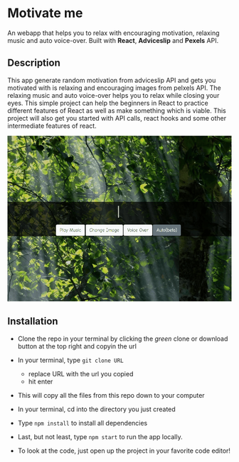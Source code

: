 # Motivate me

An webapp that helps you to relax with encouraging motivation, relaxing music and auto voice-over. Built with **React**, **Adviceslip** and **Pexels** API.

## Description

This app generate random motivation from adviceslip API and gets you motivated with is relaxing and encouraging images from pelxels API. The relaxing music and auto voice-over helps you to relax while closing your eyes.
This simple project can help the beginners in React to practice different features of React as well as make something which is viable. This project will also get you started with API calls, react hooks and some other intermediate features of react.

![Motivate Me](demo/motivate-me-demo.gif)

## Installation

-   Clone the repo in your terminal by clicking the _green_ clone or download button at the top right and copyin the url
-   In your terminal, type `git clone URL`
    -   replace URL with the url you copied
    -   hit enter
-   This will copy all the files from this repo down to your computer
-   In your terminal, cd into the directory you just created
-   Type `npm install` to install all dependencies
-   Last, but not least, type `npm start` to run the app locally.

-   To look at the code, just open up the project in your favorite code editor!
